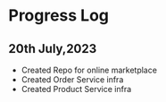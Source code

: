 #  Progress Log

## 20th July,2023 
 - Created Repo for online marketplace 
 - Created Order Service infra 
 - Created Product Service infra 